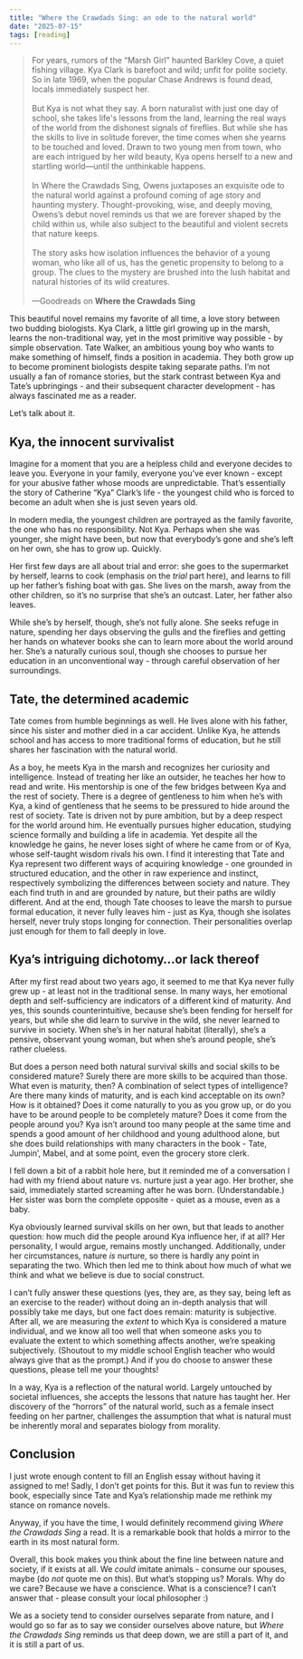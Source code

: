 ```yaml
---
title: "Where the Crawdads Sing: an ode to the natural world"
date: "2025-07-15"
tags: [reading]
---
```


> For years, rumors of the “Marsh Girl” haunted Barkley Cove, a quiet fishing village. Kya Clark is barefoot and wild; unfit for polite society. So in late 1969, when the popular Chase Andrews is found dead, locals immediately suspect her. <br/><br/> But Kya is not what they say. A born naturalist with just one day of school, she takes life's lessons from the land, learning the real ways of the world from the dishonest signals of fireflies. But while she has the skills to live in solitude forever, the time comes when she yearns to be touched and loved. Drawn to two young men from town, who are each intrigued by her wild beauty, Kya opens herself to a new and startling world—until the unthinkable happens. <br/><br/> In Where the Crawdads Sing, Owens juxtaposes an exquisite ode to the natural world against a profound coming of age story and haunting mystery. Thought-provoking, wise, and deeply moving, Owens’s debut novel reminds us that we are forever shaped by the child within us, while also subject to the beautiful and violent secrets that nature keeps. <br/><br/> The story asks how isolation influences the behavior of a young woman, who like all of us, has the genetic propensity to belong to a group. The clues to the mystery are brushed into the lush habitat and natural histories of its wild creatures. <br/><br/> —Goodreads on **Where the Crawdads Sing**

This beautiful novel remains my favorite of all time, a love story between two budding biologists. Kya Clark, a little girl growing up in the marsh, learns the non-traditional way, yet in the most primitive way possible - by simple observation. Tate Walker, an ambitious young boy who wants to make something of himself, finds a position in academia. They both grow up to become prominent biologists despite taking separate paths. I’m not usually a fan of romance stories, but the stark contrast between Kya and Tate’s upbringings - and their subsequent character development - has always fascinated me as a reader.

Let’s talk about it.

## Kya, the innocent survivalist

Imagine for a moment that you are a helpless child and everyone decides to leave you. Everyone in your family, everyone you’ve ever known - except for your abusive father whose moods are unpredictable. That’s essentially the story of Catherine “Kya” Clark’s life - the youngest child who is forced to become an adult when she is just seven years old.

In modern media, the youngest children are portrayed as the family favorite, the one who has no responsibility. Not Kya. Perhaps when she was younger, she might have been, but now that everybody’s gone and she’s left on her own, she has to grow up. Quickly.

Her first few days are all about trial and error: she goes to the supermarket by herself, learns to cook (emphasis on the *trial* part here), and learns to fill up her father’s fishing boat with gas. She lives on the marsh, away from the other children, so it’s no surprise that she’s an outcast. Later, her father also leaves.

While she’s by herself, though, she’s not fully alone. She seeks refuge in nature, spending her days observing the gulls and the fireflies and getting her hands on whatever books she can to learn more about the world around her. She’s a naturally curious soul, though she chooses to pursue her education in an unconventional way - through careful observation of her surroundings. 

## Tate, the determined academic

Tate comes from humble beginnings as well. He lives alone with his father, since his sister and mother died in a car accident. Unlike Kya, he attends school and has access to more traditional forms of education, but he still shares her fascination with the natural world.

As a boy, he meets Kya in the marsh and recognizes her curiosity and intelligence. Instead of treating her like an outsider, he teaches her how to read and write. His mentorship is one of the few bridges between Kya and the rest of society. There is a degree of gentleness to him when he’s with Kya, a kind of gentleness that he seems to be pressured to hide around the rest of society.
Tate is driven not by pure ambition, but by a deep respect for the world around him. He eventually pursues higher education, studying science formally and building a life in academia. Yet despite all the knowledge he gains, he never loses sight of where he came from or of Kya, whose self-taught wisdom rivals his own.
I find it interesting that Tate and Kya represent two different ways of acquiring knowledge - one grounded in structured education, and the other in raw experience and instinct, respectively symbolizing the differences between society and nature. They each find truth in and are grounded by nature, but their paths are wildly different. And at the end, though Tate chooses to leave the marsh to pursue formal education, it never fully leaves him - just as Kya, though she isolates herself, never truly stops longing for connection. Their personalities overlap just enough for them to fall deeply in love.

## Kya’s intriguing dichotomy…or lack thereof

After my first read about two years ago, it seemed to me that Kya never fully grew up - at least not in the traditional sense. In many ways, her emotional depth and self-sufficiency are indicators of a different kind of maturity. And yes, this sounds counterintuitive, because she’s been fending for herself for years, but while she did learn to survive in the wild, she never learned to survive in society. When she’s in her natural habitat (literally), she’s a pensive, observant young woman, but when she’s around people, she’s rather clueless.

But does a person need both natural survival skills and social skills to be considered mature? Surely there are more skills to be acquired than those. What even is maturity, then? A combination of select types of intelligence? Are there many kinds of maturity, and is each kind acceptable on its own? How is it obtained? Does it come naturally to you as you grow up, or do you have to be around people to be completely mature? Does it come from the people around you? Kya isn’t around too many people at the same time and spends a good amount of her childhood and young adulthood alone, but she does build relationships with many characters in the book - Tate, Jumpin’, Mabel, and at some point, even the grocery store clerk.

I fell down a bit of a rabbit hole here, but it reminded me of a conversation I had with my friend about nature vs. nurture just a year ago. Her brother, she said, immediately started screaming after he was born. (Understandable.) Her sister was born the complete opposite - quiet as a mouse, even as a baby.

Kya obviously learned survival skills on her own, but that leads to another question: how much did the people around Kya influence her, if at all? Her personality, I would argue, remains mostly unchanged. Additionally, under her circumstances, nature *is* nurture, so there is hardly any point in separating the two. Which then led me to think about how much of what we think and what we believe is due to social construct.

I can’t fully answer these questions (yes, they are, as they say, being left as an exercise to the reader) without doing an in-depth analysis that will possibly take me days, but one fact does remain: maturity is subjective. After all, we are measuring the *extent* to which Kya is considered a mature individual, and we know all too well that when someone asks you to evaluate the extent to which something affects another, we’re speaking subjectively. (Shoutout to my middle school English teacher who would always give that as the prompt.) And if you do choose to answer these questions, please tell me your thoughts!

In a way, Kya is a reflection of the natural world. Largely untouched by societal influences, she accepts the lessons that nature has taught her. Her discovery of the “horrors” of the natural world, such as a female insect feeding on her partner, challenges the assumption that what is natural must be inherently moral and separates biology from morality.

## Conclusion

I just wrote enough content to fill an English essay without having it assigned to me! Sadly, I don’t get points for this. But it was fun to review this book, especially since Tate and Kya’s relationship made me rethink my stance on romance novels.

Anyway, if you have the time, I would definitely recommend giving *Where the Crawdads Sing* a read. It is a remarkable book that holds a mirror to the earth in its most natural form.

Overall, this book makes you think about the fine line between nature and society, if it exists at all. We *could* imitate animals - consume our spouses, maybe (do *not* quote me on this). But what’s stopping us? Morals. Why do we care? Because we have a conscience. What is a conscience? I can’t answer that - please consult your local philosopher :)

We as a society tend to consider ourselves separate from nature, and I would go so far as to say we consider ourselves above nature, but *Where the Crawdads Sing* reminds us that deep down, we are still a part of it, and it is still a part of us.
